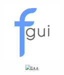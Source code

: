 <p align="center">
  <img width="178" src="resources/fgui_logo.png" alt="logo">
</p>

<p align="center">
    <a href="https://en.wikipedia.org/wiki/C%2B%2B"><img width="96" src="https://img.shields.io/badge/language-C%2B%2B-%23f34b7d.svg" alt="c++"></a>
</p>
